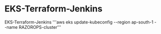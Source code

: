 # EKS-Terraform-Jenkins
EKS-Terraform-Jenkins
'''aws eks update-kubeconfig --region ap-south-1 --name RAZOROPS-cluster'''

